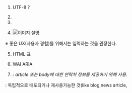 1. UTF-8 ?

2. <meta tag>

3. <!-- Favicon: Favorite Icon -->
<link rel="shortcut icon" href="images/starbucks-favicon.png">

4. <img src="이미지 경로" alt="이미지 설명" width="이미지 가로 폭" height="이미지 세로 폭">
※ 좋은 UX(사용자 경험)를 위해서는 입력하는 것을 권장한다.

5. HTML 표

6. WAI ARIA

7. <address> : article 또는 body에 대한 연락처 정보를 제공하기 위해 사용.
<article> : 독립적으로 배포되거나 재사용가능한 것(like blog,news article,


  
